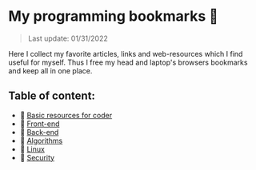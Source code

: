 # My programming bookmarks 📑
> Last update: 01/31/2022

Here I collect my favorite articles, links and web-resources which I find useful for myself.
Thus I free my head and laptop's browsers bookmarks and keep all in one place.

## Table of content:
- :page_with_curl: [Basic resources for coder](./md/basic_prog_portals.md)
- :page_with_curl: [Front-end](./md/frontend/frontend.md)
- :page_with_curl: [Back-end](./md/backend/backend.md)
- :page_with_curl: [Algorithms](./md/algorithms.md)
- :page_with_curl: [Linux](./md/linux.md)
- :page_with_curl: [Security](./md/security.md)